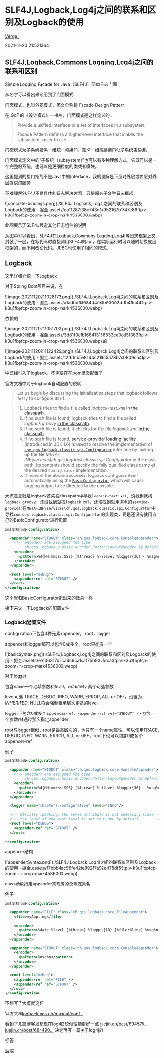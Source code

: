 # SLF4J,Logback,Log4j之间的联系和区别及Logback的使用

[Verge_](https://juejin.cn/user/1486954065575166/posts)

2021-11-20 21:521364

## SLF4J,Logback,Commons Logging,Log4j之间的联系和区别

Simple Logging Facade for Java（SLF4J）简单日志门面

从名字可以看出来它用到了门面模式

门面模式，也叫外观模式，英文全称是 Facade Design Pattern

在 GoF 的《设计模式》一书中，门面模式是这样定义的：

> Provide a unified interface to a set of interfaces in a subsystem.
>
> Facade Pattern defines a higher-level interface that makes the subsystem easier to use.

门面模式为子系统提供一组统一的接口，定义一组高层接口让子系统更易用。

门面模式定义中的“子系统（subsystem）”也可以有多种理解方式。它既可以是一个完整的系统，也可以是更细粒度的类或者模块。

这里提到的接口指的不是Java中的Interface，我的理解是下层对外层或内层对外层提供的服务

不难理解SLF4J不是具体的日志解决方案，只是服务于各种日志框架

![concrete-bindings.png](./SLF4J,Logback,Log4j之间的联系和区别及Logback的使用 - 掘金.assets/ea11287f38c743d1a952167b1747c86ftplv-k3u1fbpfcp-zoom-in-crop-mark4536000.webp)

此图展示了SLF4J绑定其他日志组件的说明

从图中可以看出，SLF4J在Logback,Commons Logging,Log4j等日志框架上又封装了一层，在写代码时直接调用SLF4J的api，在实际运行时可以随时切换底层框架的，而不用改动代码。JDBC也使用了相同的模式。

## Logback

这里详细介绍一下Logback

对于Spring Boot项目来说，在

![image-20211120211028173.png](./SLF4J,Logback,Log4j之间的联系和区别及Logback的使用 - 掘金.assets/a1adbd65684d4fe3b93003df1b45c447tplv-k3u1fbpfcp-zoom-in-crop-mark4536000.webp)

依赖的

![image-20211120211051702.png](./SLF4J,Logback,Log4j之间的联系和区别及Logback的使用 - 掘金.assets/3d81f0e1b168413186533ca0ed3f383ftplv-k3u1fbpfcp-zoom-in-crop-mark4536000.webp) 的

![image-20211120211122429.png](./SLF4J,Logback,Log4j之间的联系和区别及Logback的使用 - 掘金.assets/12f6fcb5e8144c219c5a78b7d0809ca4tplv-k3u1fbpfcp-zoom-in-crop-mark4536000.webp)

中已经引入了logback，不需要在在pom里面配置了

官方文档中对于logbook自动配置的说明

> Let us begin by discussing the initialization steps that logback follows to try to configure itself:

> 1. Logback tries to find a file called *logback-test.xml* [in the classpath](https://link.juejin.cn/?target=http%3A%2F%2Flogback.qos.ch%2Ffaq.html%23configFileLocation).
> 2. If no such file is found, logback tries to find a file called *logback.groovy* [in the classpath](https://link.juejin.cn/?target=http%3A%2F%2Flogback.qos.ch%2Ffaq.html%23configFileLocation).
> 3. If no such file is found, it checks for the file *logback.xml* [in the classpath](https://link.juejin.cn/?target=http%3A%2F%2Flogback.qos.ch%2Ffaq.html%23configFileLocation)..
> 4. If no such file is found, [service-provider loading facility](https://link.juejin.cn/?target=http%3A%2F%2Fdocs.oracle.com%2Fjavase%2F6%2Fdocs%2Fapi%2Fjava%2Futil%2FServiceLoader.html) (introduced in JDK 1.6) is used to resolve the implementation of [`com.qos.logback.classic.spi.Configurator`](https://link.juejin.cn/?target=http%3A%2F%2Flogback.qos.ch%2Fxref%2Fch%2Fqos%2Flogback%2Fclassic%2Fspi%2FConfigurator.html) interface by looking up the file *META-INF\services\ch.qos.logback.classic.spi.Configurator* in the class path. Its contents should specify the fully qualified class name of the desired `Configurator` implementation.
> 5. If none of the above succeeds, logback configures itself automatically using the [`BasicConfigurator`](https://link.juejin.cn/?target=http%3A%2F%2Flogback.qos.ch%2Fxref%2Fch%2Fqos%2Flogback%2Fclassic%2FBasicConfigurator.html) which will cause logging output to be directed to the console.

大概意思就是logback首先在classpath中寻找`logback-test.xml`，没找到就找`logback.groovy`，还没找到就找`logback.xml`，还没找到就用JDK的`service-provider`在`META-INF\services\ch.qos.logback.classic.spi.Configurator`中寻找`com.qos.logback.classic.spi.Configurator`的实现类，要是还没有就用自己的BasicConfigurator进行配置

```xml
xml复制代码<configuration>

  <appender name="STDOUT" class="ch.qos.logback.core.ConsoleAppender">
    <!-- encoders are assigned the type
         ch.qos.logback.classic.encoder.PatternLayoutEncoder by default -->
    <encoder>
      <pattern>%d{HH:mm:ss.SSS} [%thread] %-5level %logger{36} - %msg%n</pattern>
    </encoder>
  </appender>

  <root level="debug">
    <appender-ref ref="STDOUT" />
  </root>
</configuration>
```

这个就和BasicConfigurator配出来的效果一样

接下来说一下Logback的配置文件

### Logback配置文件

configuration下包含3种元素appender， root，logger

appender和logger都可以包含0或多个，root只能有一个

![basicSyntax.png](./SLF4J,Logback,Log4j之间的联系和区别及Logback的使用 - 掘金.assets/ee106317d5ca4c9ca1caf75b932fdca3tplv-k3u1fbpfcp-zoom-in-crop-mark4536000.webp)

对于logger

包含name一个必填参数和*level*，*additivity* 两个可选参数

level可选 TRACE, DEBUG, INFO, WARN, ERROR, ALL or OFF，设置为*INHERITED*, NULL将会强制继承层次更高的level

logger下包含0或多个appender-ref，`<appender-ref ref="STDOUT" />` 包含一个参数ref通过那么指定appender

root与logger相似，root是最高层次的，他只有一个name属性，可以使用TRACE, DEBUG, INFO, WARN, ERROR, ALL or OFF，root下也可以包含0或多个appender-ref

例子

```xml
xml复制代码<configuration>

  <appender name="STDOUT" class="ch.qos.logback.core.ConsoleAppender">
    <!-- encoders are assigned the type
         ch.qos.logback.classic.encoder.PatternLayoutEncoder by default -->
    <encoder>
      <pattern>%d{HH:mm:ss.SSS} [%thread] %-5level %logger{36} - %msg%n</pattern>
    </encoder>
  </appender>

  <logger name="chapters.configuration" level="INFO"/>

  <!-- Strictly speaking, the level attribute is not necessary since -->
  <!-- the level of the root level is set to DEBUG by default.       -->
  <root level="DEBUG">          
    <appender-ref ref="STDOUT" />
  </root>  
  
</configuration>
```

appender结构

![appenderSyntax.png](./SLF4J,Logback,Log4j之间的联系和区别及Logback的使用 - 掘金.assets/f7bbb4ac96fe42fe892f7a92e478df59tplv-k3u1fbpfcp-zoom-in-crop-mark4536000.webp)

class参数指定appender实现类的全限定类名

例子

```xml
xml复制代码<configuration>

  <appender name="FILE" class="ch.qos.logback.core.FileAppender">
    <file>myApp.log</file>

    <encoder>
      <pattern>%date %level [%thread] %logger{10} [%file:%line] %msg%n</pattern>
    </encoder>
  </appender>

  <appender name="STDOUT" class="ch.qos.logback.core.ConsoleAppender">
    <encoder>
      <pattern>%msg%n</pattern>
    </encoder>
  </appender>

  <root level="debug">
    <appender-ref ref="FILE" />
    <appender-ref ref="STDOUT" />
  </root>
</configuration>
```

不想写了大概就这样

官方文档[logback.qos.ch/manual/conf…](https://link.juejin.cn/?target=http%3A%2F%2Flogback.qos.ch%2Fmanual%2Fconfiguration.html)

看到了几篇博客发现现在log4j2貌似性能更好一点 [juejin.cn/post/694575…](https://juejin.cn/post/6945753017878577165) [juejin.cn/post/684490…](https://juejin.cn/post/6844903926777511943) 决定再写一篇关于log4j的

标签：

[后端](https://juejin.cn/tag/后端)